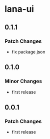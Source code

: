 # lana-ui

## 0.1.1

### Patch Changes

- fix package.json

## 0.1.0

### Minor Changes

- first release

## 0.0.1

### Patch Changes

- first release
